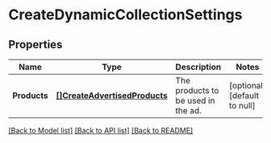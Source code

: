 # CreateDynamicCollectionSettings

## Properties
Name | Type | Description | Notes
------------ | ------------- | ------------- | -------------
**Products** | [**[]CreateAdvertisedProducts**](CreateAdvertisedProducts.md) | The products to be used in the ad. | [optional] [default to null]

[[Back to Model list]](../README.md#documentation-for-models) [[Back to API list]](../README.md#documentation-for-api-endpoints) [[Back to README]](../README.md)

